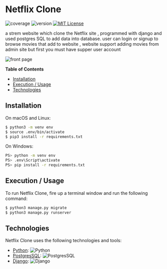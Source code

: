 # Netflix Clone

![coverage](https://img.shields.io/badge/coverage-80%25-yellowgreen)
![version](https://img.shields.io/badge/version-1.2.3-blue)
[![MIT License](https://img.shields.io/badge/License-MIT-green.svg)](https://choosealicense.com/licenses/mit/)

a strem website which clone the Netflix site , programmed with django and used postgres SQL to add data into database.
user can login or signup to browse movies that add to website , website support adding movies from admin site but first you must have supper user account

![front page](/readme_media/readme.png)

**Table of Contents**

- [Installation](#installation)
- [Execution / Usage](#execution--usage)
- [Technologies](#technologies)

## Installation

On macOS and Linux:

```sh
$ python3 -m venv env
$ source .env/bin/activate
$ pip3 install -r requirements.txt
```

On Windows:

```sh
PS> python -m venv env
PS> .env\Script\activate
PS> pip install -r requirements.txt
```

## Execution / Usage

To run Netflix Clone, fire up a terminal window and run the following command:

```sh
$ python3 manage.py migrate
$ python3 manage.py runserver
```

## Technologies

Netflix Clone uses the following technologies and tools:

- [Python](https://www.python.org/): ![Python](https://img.shields.io/badge/python-3670A0?style=for-the-badge&logo=python&logoColor=ffdd54)
- [PostgresSQL](https://www.postgresql.org): ![PostgresSQL](https://img.shields.io/badge/postgres-%252307405e.svg?style=for-the-badge&logo=postgresql&logoColor=blue)
- [Django](https://www.djangoproject.com): ![Django](https://img.shields.io/badge/Django-3670A0.svg?style=for-the-badge&logo=django&logoColor=green)
